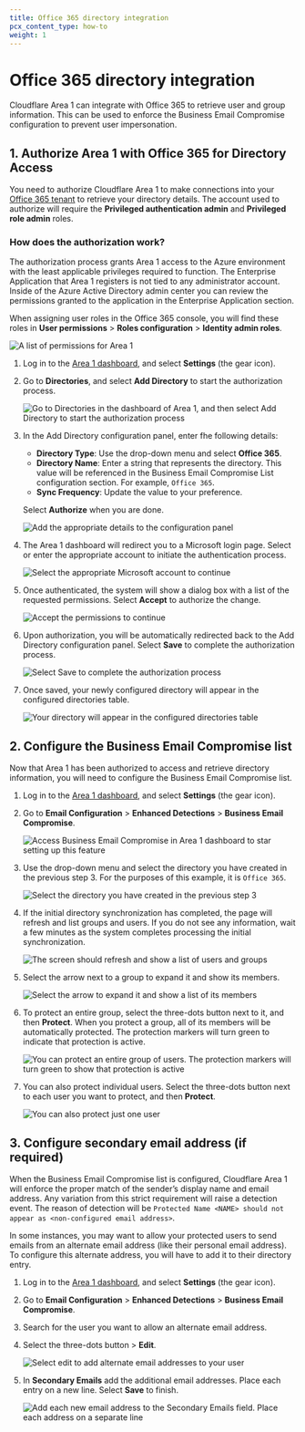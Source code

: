 ```yaml
---
title: Office 365 directory integration
pcx_content_type: how-to
weight: 1
---
```


# Office 365 directory integration

Cloudflare Area 1 can integrate with Office 365 to retrieve user and group information. This can be used to enforce the Business Email Compromise configuration to prevent user impersonation.

## 1. Authorize Area 1 with Office 365 for Directory Access

You need to authorize Cloudflare Area 1 to make connections into your [Office 365 tenant](https://learn.microsoft.com/en-us/microsoft-365/solutions/tenant-management-overview) to retrieve your directory details. The account used to authorize will require the **Privileged authentication admin** and **Privileged role admin** roles.

### How does the authorization work?

The authorization process grants Area 1 access to the Azure environment with the least applicable privileges required to function. The Enterprise Application that Area 1 registers is not tied to any administrator account. Inside of the Azure Active Directory admin center you can review the permissions granted to the application in the Enterprise Application section.

When assigning user roles in the Office 365 console, you will find these roles in **User permissions** > **Roles configuration** > **Identity admin roles**.

![A list of permissions for Area 1](/email-security/static/bec/o365/permissions.png)

1. Log in to the [Area 1 dashboard](https://horizon.area1security.com/), and select **Settings** (the gear icon).

2. Go to **Directories**, and select **Add Directory** to start the authorization process.

    ![Go to Directories in the dashboard of Area 1, and then select Add Directory to start the authorization process](/email-security/static/bec/o365/step2-directories.png)

3. In the Add Directory configuration panel, enter fhe following details:
    - **Directory Type**: Use the drop-down menu and select **Office 365**.
    - **Directory Name**: Enter a string that represents the directory. This value will be referenced in the Business Email Compromise List configuration section. For example, `Office 365`.
    - **Sync Frequency**: Update the value to your preference.

    Select **Authorize** when you are done.

    ![Add the appropriate details to the configuration panel](/email-security/static/bec/o365/step3-directory-config-panel.png)


4. The Area 1 dashboard will redirect you to a Microsoft login page. Select or enter the appropriate account to initiate the authentication process.

    <div class="large-img">

    ![Select the appropriate Microsoft account to continue](/email-security/static/bec/o365/step4-login.png)

    </div>

5. Once authenticated, the system will show a dialog box with a list of the requested permissions. Select **Accept** to authorize the change.

    <div class="medium-img">

    ![Accept the permissions to continue](/email-security/static/bec/o365/step5-permissions.png)

    </div>

6. Upon authorization, you will be automatically redirected back to the Add Directory configuration panel. Select **Save** to complete the authorization process.

    ![Select Save to complete the authorization process](/email-security/static/bec/o365/step6-save.png)

7. Once saved, your newly configured directory will appear in the configured directories table.

    ![Your directory will appear in the configured directories table](/email-security/static/bec/o365/step7-directories.png)

## 2. Configure the Business Email Compromise list

Now that Area 1 has been authorized to access and retrieve directory information, you will need to configure the Business Email Compromise list.

1. Log in to the [Area 1 dashboard](https://horizon.area1security.com/), and select **Settings** (the gear icon).

2. Go to **Email Configuration** > **Enhanced Detections** > **Business Email Compromise**.

    ![Access Business Email Compromise in Area 1 dashboard to star setting up this feature](/email-security/static/bec/o365/step2-business-email-compromise.png)

3. Use the drop-down menu and select the directory you have created in the previous step 3. For the purposes of this example, it is `Office 365`.

    ![Select the directory you have created in the previous step 3](/email-security/static/bec/o365/step3-office365.png)

4. If the initial directory synchronization has completed, the page will refresh and list groups and users. If you do not see any information, wait a few minutes as the system completes processing the initial synchronization.

    ![The screen should refresh and show a list of users and groups](/email-security/static/bec/o365/step4-business-list.png)

5. Select the arrow next to a group to expand it and show its members.

    ![Select the arrow to expand it and show a list of its members](/email-security/static/bec/o365/step5-show-members.png)

6. To protect an entire group, select the three-dots button next to it, and then **Protect**. When you protect a group, all of its members will be automatically protected. The protection markers will turn green to indicate that protection is active.

    ![You can protect an entire group of users. The protection markers will turn green to show that protection is active](/email-security/static/bec/o365/step6-protect-group.png)

7. You can also protect individual users. Select the three-dots button next to each user you want to protect, and then **Protect**.

    ![You can also protect just one user](/email-security/static/bec/o365/step7-protect-user.png)

## 3. Configure secondary email address (if required)

When the Business Email Compromise list is configured, Cloudflare Area 1 will enforce the proper match of the sender’s display name and email address. Any variation from this strict requirement will raise a detection event. The reason of detection will be `Protected Name <NAME> should not appear as <non-configured email address>`. 

In some instances, you may want to allow your protected users to send emails from an alternate email address (like their personal email address). To configure this alternate address, you will have to add it to their directory entry.

1. Log in to the [Area 1 dashboard](https://horizon.area1security.com/), and select **Settings** (the gear icon).

2. Go to **Email Configuration** > **Enhanced Detections** > **Business Email Compromise**.

3. Search for the user you want to allow an alternate email address.

4. Select the three-dots button > **Edit**.

    ![Select edit to add alternate email addresses to your user](/email-security/static/bec/o365/step4-edit-user.png)

5. In **Secondary Emails** add the additional email addresses. Place each entry on a new line. Select **Save** to finish.

    ![Add each new email address to the Secondary Emails field. Place each address on a separate line](/email-security/static/bec/o365/step5-new-email.png)
